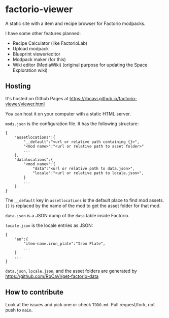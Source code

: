 # factorio-viewer

A static site with a item and recipe browser for Factorio modpacks.

I have some other features planned:

* Recipe Calculator (like FactorioLab)
* Upload modpack
* Blueprint viewer/editor
* Modpack maker (for this)
* Wiki editor (MediaWiki) (original purpose for updating the Space Exploration wiki)

## Hosting
It's hosted on Github Pages at https://rbcavi.github.io/factorio-viewer/viewer.html

You can host it on your computer with a static HTML server.

`mods.json` is the configuration file. It has the following structure:
```
{
	"assetlocations":{
		"__default":"<url or relative path containing {}>",
		"<mod name>":"<url or relative path to asset folder>"
		...
	},
	"datalocations":{
		"<mod name>":{
			"data":"<url or relative path to data.json>",
			"locale":"<url or relative path to locale.json>",
		}
		...
	}
}
```

The `__default` key in `assetlocations` is the default place to find mod assets. `{}` is replaced by the name of the mod to get the asset folder for that mod.

`data.json` is a JSON dump of the `data` table inside Factorio.

`locale.json` is the locale entries as JSON:
```
{
	"en":{
		"item-name.iron_plate":"Iron Plate",
		...
	}
	...
}
```

`data.json`, `locale.json`, and the asset folders are generated by https://github.com/RbCaVi/get-factorio-data

## How to contribute

Look at the issues and pick one or check `TODO.md`.
Pull request/fork, not push to `main`.